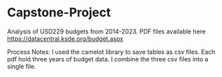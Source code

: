# Capstone-Project

Analysis of USD229 budgets from 2014-2023. PDF files available here https://datacentral.ksde.org/budget.aspx

Process Notes:
I used the camelot library to save tables as csv files. Each pdf hold three years of budget data.
I combine the three csv files into a single file.
